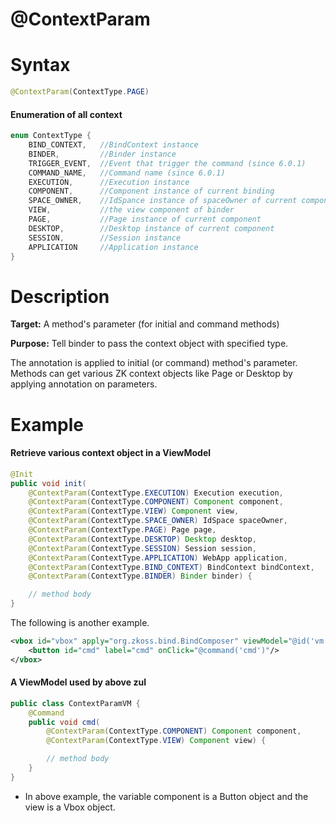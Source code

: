 # @ContextParam

# Syntax

```java
@ContextParam(ContextType.PAGE)
```

#### Enumeration of all context
```java
enum ContextType {
    BIND_CONTEXT,   //BindContext instance
    BINDER,         //Binder instance
    TRIGGER_EVENT,  //Event that trigger the command (since 6.0.1)
    COMMAND_NAME,   //Command name (since 6.0.1)
    EXECUTION,      //Execution instance
    COMPONENT,      //Component instance of current binding
    SPACE_OWNER,    //IdSpance instance of spaceOwner of current component
    VIEW,           //the view component of binder
    PAGE,           //Page instance of current component
    DESKTOP,        //Desktop instance of current component
    SESSION,        //Session instance
    APPLICATION     //Application instance
}
```

# Description

**Target:** A method's parameter (for initial and command methods)

**Purpose:** Tell binder to pass the context object with specified type.

The annotation is applied to initial (or command) method's parameter. Methods can get various ZK context objects like Page or Desktop by applying annotation on parameters.

# Example

#### Retrieve various context object in a ViewModel
```java
@Init
public void init(
    @ContextParam(ContextType.EXECUTION) Execution execution,
    @ContextParam(ContextType.COMPONENT) Component component,
    @ContextParam(ContextType.VIEW) Component view,
    @ContextParam(ContextType.SPACE_OWNER) IdSpace spaceOwner,
    @ContextParam(ContextType.PAGE) Page page,
    @ContextParam(ContextType.DESKTOP) Desktop desktop,
    @ContextParam(ContextType.SESSION) Session session,
    @ContextParam(ContextType.APPLICATION) WebApp application,
    @ContextParam(ContextType.BIND_CONTEXT) BindContext bindContext,
    @ContextParam(ContextType.BINDER) Binder binder) {

    // method body
}
```

The following is another example.

```xml
<vbox id="vbox" apply="org.zkoss.bind.BindComposer" viewModel="@id('vm') @init('eg.ContextParamVM')">
    <button id="cmd" label="cmd" onClick="@command('cmd')"/>
</vbox>
```

#### A ViewModel used by above zul
```java
public class ContextParamVM {
    @Command
    public void cmd(
        @ContextParam(ContextType.COMPONENT) Component component,
        @ContextParam(ContextType.VIEW) Component view) {

        // method body
    }
}
```

-   In above example, the variable component is a Button object and the view is a Vbox object.

